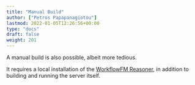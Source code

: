 ```yaml
---
title: "Manual Build"
author: ["Petros Papapanagiotou"]
lastmod: 2022-01-05T12:26:56+00:00
type: "docs"
draft: false
weight: 201
---
```


A manual build is also possible, albeit more tedious.

It requires a local installation of the [WorkflowFM Reasoner](https://github.com/workflowfm/workflowfm-reasoner), in addition to building and running the server itself.